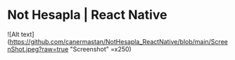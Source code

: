 # Not Hesapla | React Native
![Alt text](https://github.com/canermastan/NotHesapla_ReactNative/blob/main/ScreenShot.jpeg?raw=true "Screenshot" =x250)
